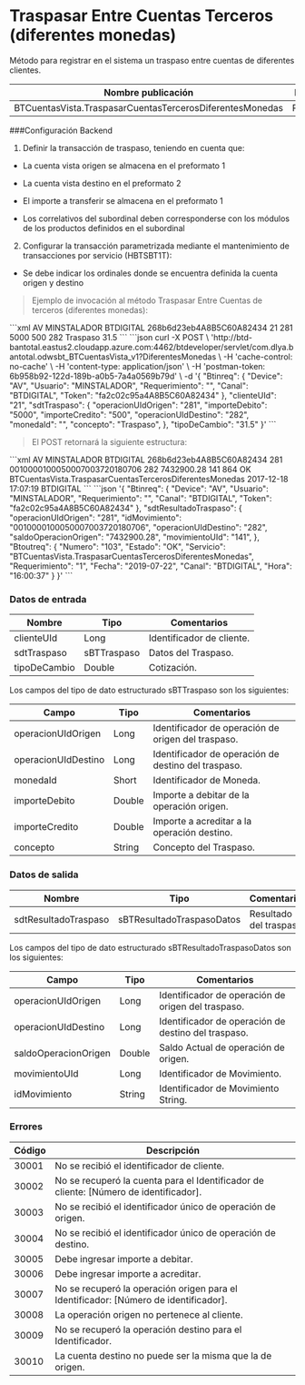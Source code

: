 # Traspasar Entre Cuentas Terceros (diferentes monedas) 

Método para registrar en el sistema un traspaso entre cuentas de diferentes clientes. 

Nombre publicación | Programa | Global/País 
--------- | ----------- | ----------- 
BTCuentasVista.TraspasarCuentasTercerosDiferentesMonedas | RBTPG262 | Global 

###Configuración Backend  
1) Definir la transacción de traspaso, teniendo en cuenta que:  

* La cuenta vista origen se almacena en el preformato 1  

* La cuenta vista destino en el preformato 2  

* El importe a transferir se almacena en el preformato 1 

* Los correlativos del subordinal deben corresponderse con los módulos de los productos definidos en el subordinal  

2) Configurar la transacción parametrizada mediante el mantenimiento de transacciones por servicio (HBTSBT1T):  

* Se debe indicar los ordinales donde se encuentra definida la cuenta origen y destino  

> Ejemplo de invocación al método Traspasar Entre Cuentas de terceros (diferentes monedas): 

<code-group> 
<code-block title="XML" active> 
```xml 
<soapenv:Envelope xmlns:soapenv="http://schemas.xmlsoap.org/soap/envelope/" xmlns:bts="http://uy.com.dlya.bantotal/BTSOA/">    <soapenv:Header/>    
	<soapenv:Body>        
		<bts:BTCuentasVista.TraspasarCuentasTercerosDiferentesMonedas>  
			 <bts:Btinreq>        
				<bts:Device>AV</bts:Device> 
				<bts:Usuario>MINSTALADOR</bts:Usuario> 
				<bts:Requerimiento></bts:Requerimiento> 
				<bts:Canal>BTDIGITAL</bts:Canal> 
				<bts:Token>268b6d23eb4A8B5C60A82434</bts:Token> 
			</bts:Btinreq> 
			<bts:clienteUId>21</bts:clienteUId> 
			<bts:sdtTraspaso> 
				<bts:operacionUIdOrigen>281</bts:operacionUIdOrigen> 
				<bts:importeDebito>5000</bts:importeDebito> 
				<bts:importeCredito>500</bts:importeCredito> 
				<bts:operacionUIdDestino>282</bts:operacionUIdDestino> 
				<bts:monedaId></bts:monedaId>    
				<bts:concepto>Traspaso</bts:concepto>     
			</bts:sdtTraspaso>   
			<bts:tipoDeCambio>31.5</bts:tipoDeCambio>  
		</bts:BTCuentasVista.TraspasarCuentasTercerosDiferentesMonedas>  
	</soapenv:Body> 
</soapenv:Envelope>  
``` 
</code-block> 

<code-block title="JSON"> 
```json 
curl -X POST \ 
  'http://btd-bantotal.eastus2.cloudapp.azure.com:4462/btdeveloper/servlet/com.dlya.bantotal.odwsbt_BTCuentasVista_v1?DiferentesMonedas \ 
  -H 'cache-control: no-cache' \ 
  -H 'content-type: application/json' \ 
  -H 'postman-token: 6b958b92-122d-189b-a0b5-7a4a0569b79d' \ 
  -d '{ 
	"Btinreq": { 
		"Device": "AV", 
		"Usuario": "MINSTALADOR", 
		"Requerimiento": "", 
		"Canal": "BTDIGITAL", 
		"Token": "fa2c02c95a4A8B5C60A82434" 
	}, 
	"clienteUId": "21", 
	"sdtTraspaso":  
	  { 
		"operacionUIdOrigen": "281", 
		"importeDebito": "5000", 
		"importeCredito": "500", 
		"operacionUIdDestino": "282", 
		"monedaId": "", 
		"concepto": "Traspaso", 
	  }, 
	"tipoDeCambio": "31.5" 
}' 
``` 
</code-block> 
</code-group> 

> El POST retornará la siguiente estructura: 

<code-group> 
<code-block title="XML" active> 
```xml 
<SOAP-ENV:Envelope xmlns:SOAPENV="http://schemas.xmlsoap.org/soap/envelope/" xmlns:xsd="http://www.w3.org/2001/XMLSchema" xmlns:SOAPENC="http://schemas.xmlsoap.org/soap/encoding/" xmlns:xsi="http://www.w3.org/2001/XMLSchema-instance">   
	<SOAP-ENV:Body>       
		<BTCuentasVista.TraspasarCuentasTercerosDiferentesMonedasResponse xmlns="http://uy.com.dlya.bantotal/BTSOA/">  
			<Btinreq>      
				<Device>AV</Device>     
				<Usuario>MINSTALADOR</Usuario>      
				<Requerimiento/>        
				<Canal>BTDIGITAL</Canal>        
				<Token>268b6d23eb4A8B5C60A82434</Token>    
			</Btinreq>      
			<sdtResultadoTraspaso> 
				<operacionUIdOrigen>281</operacionUIdOrigen>            
				<idMovimiento>0010000100050007003720180706</idMovimiento>  
				<operacionUIdDestino>282</operacionUIdDestino>       
				<saldoOperacionOrigen>7432900.28</saldoOperacionOrigen>     
				<movimientoUId>141</movimientoUId>   
			</sdtResultadoTraspaso>       
			<Erroresnegocio></Erroresnegocio>  
			<Btoutreq>           
				<Numero>864</Numero>   
				<Estado>OK</Estado>      
				<Servicio>BTCuentasVista.TraspasarCuentasTercerosDiferentesMonedas</Servicio> 
				<Requerimiento/>       
				<Fecha>2017-12-18</Fecha> 
				<Hora>17:07:19</Hora>       
				<Canal>BTDIGITAL</Canal>        
			</Btoutreq>       
		</BTCuentasVista.TraspasarCuentasTercerosDiferentesMonedasResponse> 
	</SOAP-ENV:Body>  
</SOAP-ENV:Envelope>  
``` 
</code-block> 

<code-block title="JSON"> 
```json 
'{ 
	"Btinreq": { 
		"Device": "AV", 
		"Usuario": "MINSTALADOR", 
		"Requerimiento": "", 
		"Canal": "BTDIGITAL", 
		"Token": "fa2c02c95a4A8B5C60A82434" 
	},         
	"sdtResultadoTraspaso": { 
		"operacionUIdOrigen": "281", 
		"idMovimiento": "0010000100050007003720180706", 
		"operacionUIdDestino": "282", 
		"saldoOperacionOrigen": "7432900.28", 
		"movimientoUId": "141", 
	}, 
	"Btoutreq": { 
	  "Numero": "103", 
	  "Estado": "OK", 
	  "Servicio": "BTCuentasVista.TraspasarCuentasTercerosDiferentesMonedas", 
	  "Requerimiento": "1", 
	  "Fecha": "2019-07-22", 
	  "Canal": "BTDIGITAL", 
	  "Hora": "16:00:37" 
	} 
}' 
``` 
</code-block> 
</code-group> 

### Datos de entrada 

Nombre | Tipo | Comentarios 
--------- | ----------- | ----------- 
clienteUId | Long | Identificador de cliente. 
sdtTraspaso | sBTTraspaso | Datos del Traspaso. 
tipoDeCambio | Double | Cotización.  

Los campos del tipo de dato estructurado sBTTraspaso son los siguientes:  

Campo |   Tipo  | Comentarios  
--------- | ----------- | ----------- 
operacionUIdOrigen | Long | Identificador de operación de origen del traspaso. 
operacionUIdDestino | Long | Identificador de operación de destino del traspaso. 
monedaId  			|Short | Identificador de Moneda.  
importeDebito | Double | Importe a debitar de la operación origen. 
importeCredito | Double | Importe a acreditar a la operación destino. 
concepto | String | Concepto del Traspaso. 

### Datos de salida 

Nombre | Tipo | Comentarios 
--------- | ----------- | ----------- 
sdtResultadoTraspaso | sBTResultadoTraspasoDatos | Resultado del traspaso.  

Los campos del tipo de dato estructurado sBTResultadoTraspasoDatos son los siguientes:  

Campo |   Tipo  | Comentarios  
--------- | ----------- | ----------- 
operacionUIdOrigen | Long | Identificador de operación de origen del traspaso.  
operacionUIdDestino | Long | Identificador de operación de destino del traspaso. 
saldoOperacionOrigen | Double | Saldo Actual de operación de origen.  
movimientoUId | Long | Identificador de Movimiento.  
idMovimiento | String | Identificador de Movimiento String.  

 ### Errores 

Código | Descripción 
--------- | ----------- 
30001 | No se recibió el identificador de cliente. 
30002 | No se recuperó la cuenta para el Identificador de cliente: [Número de identificador]. 
30003 | No se recibió el identificador único de operación de origen. 
30004 | No se recibió el identificador único de operación de destino. 
30005 | Debe ingresar importe a debitar. 
30006 | Debe ingresar importe a acreditar. 
30007 | No se recuperó la operación origen para el Identificador: [Número de identificador]. 
30008 | La operación origen no pertenece al cliente. 
30009 | No se recuperó la operación destino para el Identificador. 
30010 | La cuenta destino no puede ser la misma que la de origen. 

 
